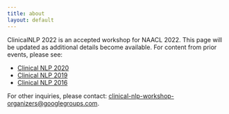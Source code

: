 ```yaml
---
title: about
layout: default
---
```


ClinicalNLP 2022 is an accepted workshop for NAACL 2022. This page will be updated as additional details become available.
For content from prior events, please see:

- [Clinical NLP 2020](https://clinical-nlp.github.io/2020/)
- [Clinical NLP 2019](https://clinical-nlp.github.io/2019/)
- [Clinical NLP 2016](https://clinical-nlp.github.io/2016/)

For other inquiries, please contact: clinical-nlp-workshop-organizers@googlegroups.com.
